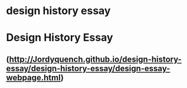 # design history essay

Design History Essay
====================

(http://Jordyquench.github.io/design-history-essay/design-history-essay/design-essay-webpage.html)
-----------------------------------------------------------------------------------------

